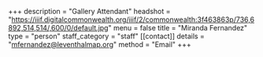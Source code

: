 +++
description = "Gallery Attendant"
headshot = "https://iiif.digitalcommonwealth.org/iiif/2/commonwealth:3f463863p/736,6892,514,514/,600/0/default.jpg"
menu = false
title = "Miranda Fernandez"
type = "person"
staff_category = "staff"
[[contact]]
details = "mfernandez@leventhalmap.org"
method = "Email"
+++
